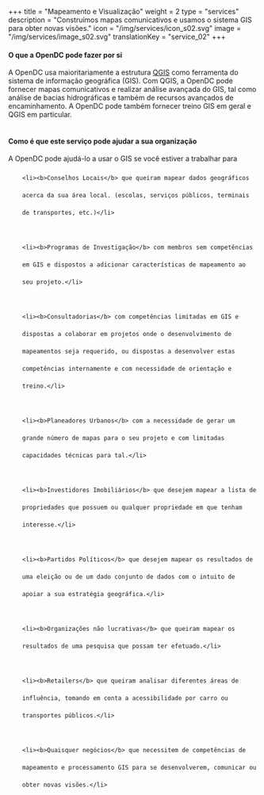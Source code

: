 +++
title = "Mapeamento e Visualização"
weight = 2
type = "services"
description = "Construímos mapas comunicativos e usamos o sistema GIS para obter novas visões."
icon = "/img/services/icon_s02.svg"
image = "/img/services/image_s02.svg"
translationKey = "service_02"
+++

#### O que a OpenDC pode fazer por si
A OpenDC usa maioritariamente a estrutura <a href="https://qgis.org/en/site/" target="_blank"/>QGIS</a> como ferramenta do sistema de informação geográfica (GIS). Com QGIS, a OpenDC pode fornecer mapas comunicativos e realizar análise avançada do GIS, tal como análise de bacias hidrográficas e também de recursos avançados de encaminhamento. A OpenDC pode também fornecer treino GIS em geral e QGIS em particular.
<br></br>


#### Como é que este serviço pode ajudar a sua organização
A OpenDC pode ajudá-lo a usar o GIS se você estiver a trabalhar para
	
<ul style="list-style-type:disc; padding-left:2em; line-height:250%;">
	
	<li><b>Conselhos Locais</b> que queiram mapear dados geográficos acerca da sua área local. (escolas, serviços públicos, terminais de transportes, etc.)</li>
	
	<li><b>Programas de Investigação</b> com membros sem competências em GIS e dispostos a adicionar características de mapeamento ao seu projeto.</li>
	
	<li><b>Consultadorias</b> com competências limitadas em GIS e dispostas a colaborar em projetos onde o desenvolvimento de mapeamentos seja requerido, ou dispostas a desenvolver estas competências internamente e com necessidade de orientação e treino.</li>
	
	<li><b>Planeadores Urbanos</b> com a necessidade de gerar um grande número de mapas para o seu projeto e com limitadas capacidades técnicas para tal.</li>
	
	<li><b>Investidores Imobiliários</b> que desejem mapear a lista de propriedades que possuem ou qualquer propriedade em que tenham interesse.</li>
	
	<li><b>Partidos Políticos</b> que desejem mapear os resultados de uma eleição ou de um dado conjunto de dados com o intuito de apoiar a sua estratégia geográfica.</li>
	
	<li><b>Organizações não lucrativas</b> que queiram mapear os resultados de uma pesquisa que possam ter efetuado.</li>
	
	<li><b>Retailers</b> que queiram analisar diferentes áreas de influência, tomando em conta a acessibilidade por carro ou transportes públicos.</li>
	
	<li><b>Quaisquer negócios</b> que necessitem de competências de mapeamento e processamento GIS para se desenvolverem, comunicar ou obter novas visões.</li>
</ul>	

